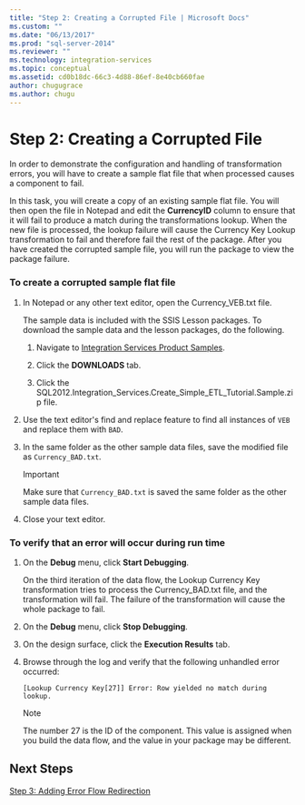 ```yaml
---
title: "Step 2: Creating a Corrupted File | Microsoft Docs"
ms.custom: ""
ms.date: "06/13/2017"
ms.prod: "sql-server-2014"
ms.reviewer: ""
ms.technology: integration-services
ms.topic: conceptual
ms.assetid: cd0b18dc-66c3-4d88-86ef-8e40cb660fae
author: chugugrace
ms.author: chugu
---
```

# Step 2: Creating a Corrupted File
  In order to demonstrate the configuration and handling of transformation errors, you will have to create a sample flat file that when processed causes a component to fail.  
  
 In this task, you will create a copy of an existing sample flat file. You will then open the file in Notepad and edit the **CurrencyID** column to ensure that it will fail to produce a match during the transformations lookup. When the new file is processed, the lookup failure will cause the Currency Key Lookup transformation to fail and therefore fail the rest of the package. After you have created the corrupted sample file, you will run the package to view the package failure.  
  
### To create a corrupted sample flat file  
  
1.  In Notepad or any other text editor, open the Currency_VEB.txt file.  
  
     The sample data is included with the SSIS Lesson packages. To download the sample data and the lesson packages, do the following.  
  
    1.  Navigate to [Integration Services Product Samples](https://go.microsoft.com/fwlink/?LinkID=267527).  
  
    2.  Click the **DOWNLOADS** tab.  
  
    3.  Click the SQL2012.Integration_Services.Create_Simple_ETL_Tutorial.Sample.zip file.  
  
2.  Use the text editor's find and replace feature to find all instances of `VEB` and replace them with `BAD`.  
  
3.  In the same folder as the other sample data files, save the modified file as `Currency_BAD.txt`.  
  
    > [!IMPORTANT]  
    >  Make sure that `Currency_BAD.txt` is saved the same folder as the other sample data files.  
  
4.  Close your text editor.  
  
### To verify that an error will occur during run time  
  
1.  On the **Debug** menu, click **Start Debugging**.  
  
     On the third iteration of the data flow, the Lookup Currency Key transformation tries to process the Currency_BAD.txt file, and the transformation will fail. The failure of the transformation will cause the whole package to fail.  
  
2.  On the **Debug** menu, click **Stop Debugging**.  
  
3.  On the design surface, click the **Execution Results** tab.  
  
4.  Browse through the log and verify that the following unhandled error occurred:  
  
     `[Lookup Currency Key[27]] Error: Row yielded no match during lookup.`  
  
    > [!NOTE]  
    >  The number 27 is the ID of the component. This value is assigned when you build the data flow, and the value in your package may be different.  
  
## Next Steps  
 [Step 3: Adding Error Flow Redirection](lesson-4-3-adding-error-flow-redirection.md)  
  
  
